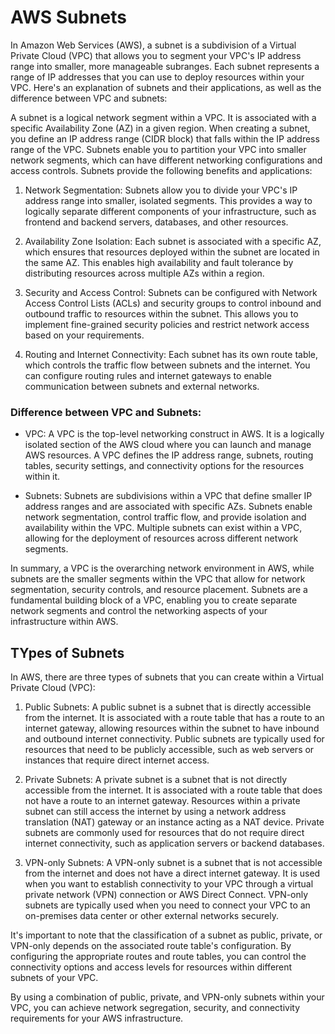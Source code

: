 # AWS Subnets

In Amazon Web Services (AWS), a subnet is a subdivision of a Virtual Private Cloud (VPC) that allows you to segment your VPC's IP address range into smaller, more manageable subranges. Each subnet represents a range of IP addresses that you can use to deploy resources within your VPC. Here's an explanation of subnets and their applications, as well as the difference between VPC and subnets:

A subnet is a logical network segment within a VPC. It is associated with a specific Availability Zone (AZ) in a given region. When creating a subnet, you define an IP address range (CIDR block) that falls within the IP address range of the VPC. Subnets enable you to partition your VPC into smaller network segments, which can have different networking configurations and access controls. Subnets provide the following benefits and applications:

1. Network Segmentation: Subnets allow you to divide your VPC's IP address range into smaller, isolated segments. This provides a way to logically separate different components of your infrastructure, such as frontend and backend servers, databases, and other resources.

2. Availability Zone Isolation: Each subnet is associated with a specific AZ, which ensures that resources deployed within the subnet are located in the same AZ. This enables high availability and fault tolerance by distributing resources across multiple AZs within a region.

3. Security and Access Control: Subnets can be configured with Network Access Control Lists (ACLs) and security groups to control inbound and outbound traffic to resources within the subnet. This allows you to implement fine-grained security policies and restrict network access based on your requirements.

4. Routing and Internet Connectivity: Each subnet has its own route table, which controls the traffic flow between subnets and the internet. You can configure routing rules and internet gateways to enable communication between subnets and external networks.

### Difference between VPC and Subnets:

- VPC: A VPC is the top-level networking construct in AWS. It is a logically isolated section of the AWS cloud where you can launch and manage AWS resources. A VPC defines the IP address range, subnets, routing tables, security settings, and connectivity options for the resources within it.

- Subnets: Subnets are subdivisions within a VPC that define smaller IP address ranges and are associated with specific AZs. Subnets enable network segmentation, control traffic flow, and provide isolation and availability within the VPC. Multiple subnets can exist within a VPC, allowing for the deployment of resources across different network segments.

In summary, a VPC is the overarching network environment in AWS, while subnets are the smaller segments within the VPC that allow for network segmentation, security controls, and resource placement. Subnets are a fundamental building block of a VPC, enabling you to create separate network segments and control the networking aspects of your infrastructure within AWS.

## TYpes of Subnets

In AWS, there are three types of subnets that you can create within a Virtual Private Cloud (VPC):

1. Public Subnets:
   A public subnet is a subnet that is directly accessible from the internet. It is associated with a route table that has a route to an internet gateway, allowing resources within the subnet to have inbound and outbound internet connectivity. Public subnets are typically used for resources that need to be publicly accessible, such as web servers or instances that require direct internet access.

2. Private Subnets:
   A private subnet is a subnet that is not directly accessible from the internet. It is associated with a route table that does not have a route to an internet gateway. Resources within a private subnet can still access the internet by using a network address translation (NAT) gateway or an instance acting as a NAT device. Private subnets are commonly used for resources that do not require direct internet connectivity, such as application servers or backend databases.

3. VPN-only Subnets:
   A VPN-only subnet is a subnet that is not accessible from the internet and does not have a direct internet gateway. It is used when you want to establish connectivity to your VPC through a virtual private network (VPN) connection or AWS Direct Connect. VPN-only subnets are typically used when you need to connect your VPC to an on-premises data center or other external networks securely.

It's important to note that the classification of a subnet as public, private, or VPN-only depends on the associated route table's configuration. By configuring the appropriate routes and route tables, you can control the connectivity options and access levels for resources within different subnets of your VPC.

By using a combination of public, private, and VPN-only subnets within your VPC, you can achieve network segregation, security, and connectivity requirements for your AWS infrastructure.
